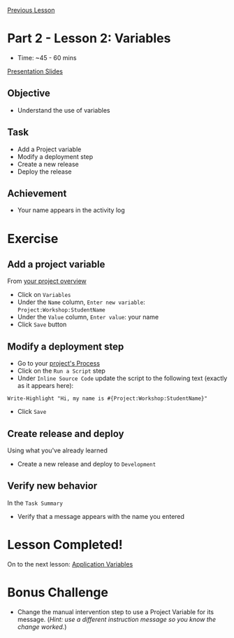 [Previous Lesson](part-2-lesson-1.md)

# Part 2 - Lesson 2: Variables
- Time: ~45 - 60 mins

[Presentation Slides](https://docs.google.com/presentation/d/1RE1cpKfioSquK9h-HH6jxqrbRpw4WQff4TxOJTCD2ww/edit#slide=id.g1181244db34_0_137)

## Objective
- Understand the use of variables

## Task
- Add a Project variable
- Modify a deployment step
- Create a new release
- Deploy the release

## Achievement
- Your name appears in the activity log

# Exercise

## Add a project variable

From [your project overview](https://octopus-training.octopus.app/app#/[space-id]/projects/workshop-application/deployments)
- Click on `Variables`
- Under the `Name` column, `Enter new variable`:  `Project:Workshop:StudentName`
- Under the `Value` column, `Enter value`: your name
- Click `Save` button

## Modify a deployment step

- Go to your [project's Process](https://octopus-training.octopus.app/app#/[space-id]/projects/workshop-application/deployments/process)
- Click on the `Run a Script` step
- Under `Inline Source Code` update the script to the following text (exactly as it appears here):
```
Write-Highlight "Hi, my name is #{Project:Workshop:StudentName}"
```
- Click `Save`

## Create release and deploy
Using what you've already learned
- Create a new release and deploy to `Development`

## Verify new behavior
In the `Task Summary`
- Verify that a message appears with the name you entered

# Lesson Completed!
On to the next lesson: [Application Variables](part-2-lesson-3.md)

# Bonus Challenge
- Change the manual intervention step to use a Project Variable for its message.
(*Hint: use a different instruction message so you know the change worked.*)